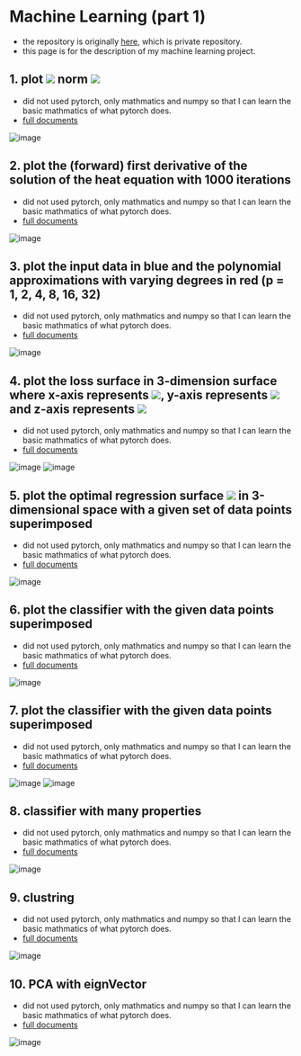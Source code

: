 # Machine Learning (part 1)
* the repository is originally [here](https://github.com/v1r4m/assignment-machine-learning), which is private repository.
* this page is for the description of my machine learning project.

## 1. plot <img src="https://latex.codecogs.com/gif.latex?L_2^2" /> norm <img src="https://latex.codecogs.com/gif.latex?I_x^2+I_y^2"/>
* did not used pytorch, only mathmatics and numpy so that I can learn the basic mathmatics of what pytorch does.
* [full documents](https://github.com/v1r4m/MLmd/blob/main/1.md)

![image](https://user-images.githubusercontent.com/26866063/148642774-8e3950b6-0eaf-4e07-853e-a6df786bf926.png)

## 2. plot the (forward) first derivative of the solution of the heat equation with 1000 iterations
* did not used pytorch, only mathmatics and numpy so that I can learn the basic mathmatics of what pytorch does.
* [full documents](https://github.com/v1r4m/MLmd/blob/main/ml%202.pdf)

![image](https://user-images.githubusercontent.com/26866063/148642818-9f4bd2ed-de66-4a11-b919-a1c08394db76.png)


## 3. plot the input data in blue and the polynomial approximations with varying degrees in red (p = 1, 2, 4, 8, 16, 32)
* did not used pytorch, only mathmatics and numpy so that I can learn the basic mathmatics of what pytorch does.
* [full documents](https://github.com/v1r4m/MLmd/blob/main/ml3.pdf)

![image](https://user-images.githubusercontent.com/26866063/148643042-e5a59f3e-37d3-4a19-82e6-75de1d9aec1e.png)

## 4. plot the loss surface in 3-dimension surface where x-axis represents <img src="https://latex.codecogs.com/gif.latex?\theta_0" />, y-axis represents <img src="https://latex.codecogs.com/gif.latex?\theta_1" /> and z-axis represents <img src="https://latex.codecogs.com/gif.latex?\mathcal{L}" />
* did not used pytorch, only mathmatics and numpy so that I can learn the basic mathmatics of what pytorch does.
* [full documents](https://github.com/v1r4m/MLmd/blob/main/ml4.pdf)

![image](https://user-images.githubusercontent.com/26866063/148643401-d7835f52-a642-469e-a769-611f9362d70a.png)
![image](https://user-images.githubusercontent.com/26866063/148643403-adb60acb-082a-4814-bd32-fae9918c2a5c.png)

## 5. plot the optimal regression surface <img src="https://latex.codecogs.com/gif.latex?\hat{f}(\theta^*)" /> in 3-dimensional space with a given set of data points superimposed
* did not used pytorch, only mathmatics and numpy so that I can learn the basic mathmatics of what pytorch does.
* [full documents](https://github.com/v1r4m/MLmd/blob/main/ml5.pdf)

![image](https://user-images.githubusercontent.com/26866063/148643486-ec060bd7-bad1-456c-9a15-6939f8725821.png)

## 6. plot the classifier with the given data points superimposed
* did not used pytorch, only mathmatics and numpy so that I can learn the basic mathmatics of what pytorch does.
* [full documents](https://github.com/v1r4m/MLmd/blob/main/ml6.pdf)

![image](https://user-images.githubusercontent.com/26866063/148643589-9c0196a4-2c8a-4ec0-b204-1f6759400e77.png)

## 7. plot the classifier with the given data points superimposed
* did not used pytorch, only mathmatics and numpy so that I can learn the basic mathmatics of what pytorch does.
* [full documents](https://github.com/v1r4m/MLmd/blob/main/ml7.pdf)

![image](https://user-images.githubusercontent.com/26866063/148643711-4892968a-ecfc-49c7-b0fd-a6d6f9d962e4.png)
![image](https://user-images.githubusercontent.com/26866063/148643723-34619ff3-27fe-4ef6-9727-c3e711fe8d92.png)

## 8. classifier with many properties
* did not used pytorch, only mathmatics and numpy so that I can learn the basic mathmatics of what pytorch does.
* [full documents](https://github.com/v1r4m/MLmd/blob/main/ml8.pdf)

![image](https://user-images.githubusercontent.com/26866063/148643819-3143256a-98c6-4860-bc5b-c3defe483a66.png)

## 9. clustring
* did not used pytorch, only mathmatics and numpy so that I can learn the basic mathmatics of what pytorch does.
* [full documents](https://github.com/v1r4m/MLmd/blob/main/ml9.pdf)

![image](https://user-images.githubusercontent.com/26866063/148677901-eefbd377-eedb-4aad-9538-c8e325ff2d95.png)

## 10. PCA with eignVector
* did not used pytorch, only mathmatics and numpy so that I can learn the basic mathmatics of what pytorch does.
* [full documents](https://github.com/v1r4m/MLmd/blob/main/ml10.pdf)

![image](https://user-images.githubusercontent.com/26866063/149125471-a8be946f-8bb1-4e46-ab0e-b5b4f2680be7.png)
